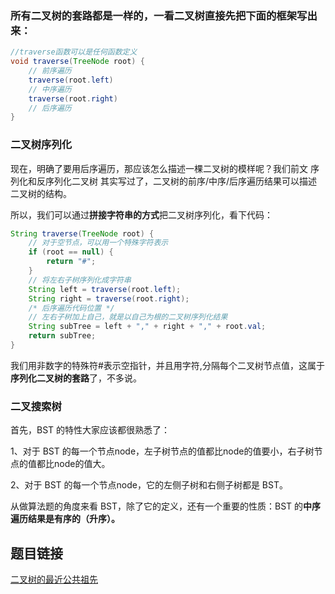 ### 所有二叉树的套路都是一样的，一看二叉树直接先把下面的框架写出来：

```Java
//traverse函数可以是任何函数定义
void traverse(TreeNode root) {
    // 前序遍历
    traverse(root.left)
    // 中序遍历
    traverse(root.right)
    // 后序遍历
}
```

### 二叉树序列化
现在，明确了要用后序遍历，那应该怎么描述一棵二叉树的模样呢？我们前文 序列化和反序列化二叉树 其实写过了，二叉树的前序/中序/后序遍历结果可以描述二叉树的结构。

所以，我们可以通过**拼接字符串的方式**把二叉树序列化，看下代码：
```Java
String traverse(TreeNode root) {
    // 对于空节点，可以用一个特殊字符表示
    if (root == null) {
        return "#";
    }
    // 将左右子树序列化成字符串
    String left = traverse(root.left);
    String right = traverse(root.right);
    /* 后序遍历代码位置 */
    // 左右子树加上自己，就是以自己为根的二叉树序列化结果
    String subTree = left + "," + right + "," + root.val;
    return subTree;
}
```
我们用非数字的特殊符#表示空指针，并且用字符,分隔每个二叉树节点值，这属于**序列化二叉树的套路**了，不多说。

### 二叉搜索树
首先，BST 的特性大家应该都很熟悉了：

1、对于 BST 的每一个节点node，左子树节点的值都比node的值要小，右子树节点的值都比node的值大。

2、对于 BST 的每一个节点node，它的左侧子树和右侧子树都是 BST。

从做算法题的角度来看 BST，除了它的定义，还有一个重要的性质：BST 的**中序遍历结果是有序的（升序）。**

## 题目链接
[二叉树的最近公共祖先](https://leetcode-cn.com/problems/lowest-common-ancestor-of-a-binary-tree/)
